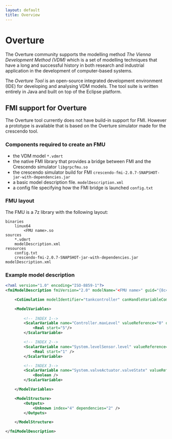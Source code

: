 ```yaml
---
layout: default
title: Overview
---
```


# Overture

The Overture community supports the modelling method *The Vienna Development Method (VDM)* which is a set of modelling techniques that have a long and successful history in both research and industrial application in the development of computer-based systems.

The *Overture Tool* is an open-source integrated development environment (IDE) for developing and analysing VDM models. The tool suite is written entirely in Java and built on top of the Eclipse platform.

## FMI support for Overture

The Overture tool currently does not have build-in support for FMI. However a prototype is available that is based on the Overture simulator made for the crescendo tool.

### Components required to create an FMU

* the VDM model `*.vdmrt`
* the native FMI library that provides a bridge between FMI and the Crescendo simulator `libgrpcfmu.so`
* the crescendo simulator build for FMI `crescendo-fmi-2.0.7-SNAPSHOT-jar-with-dependencies.jar`
* a basic model description file. `modelDescription.xml`
* a config file specifying how the FMI bridge is launched `config.txt`


### FMU layout

The FMU is a 7z library with the following layout:

```
binaries
	linux64
		<FMU name>.so
sources
	*.vdmrt
	modelDescription.xml
resources
	config.txt
	crescendo-fmi-2.0.7-SNAPSHOT-jar-with-dependencies.jar
modelDescription.xml

```

### Example model description

```Xml
<?xml version="1.0" encoding="ISO-8859-1"?>
<fmiModelDescription fmiVersion="2.0" modelName="<FMU name>" guid="{8c4e810f-3df3-4a00-8276-176fa3c9f003}" numberOfEventIndicators="0">

	<CoSimulation modelIdentifier="tankcontroller" canHandleVariableCommunicationStepSize="true" />

	<ModelVariables>
		
		<!-- INDEX 1-->
		<ScalarVariable name="Controller.maxLevel" valueReference="0" description="the max tank level" causality="parameter" variability="fixed" initial="exact">
			<Real start="5"/>
		</ScalarVariable>

		<!-- INDEX 2-->
		<ScalarVariable name="System.levelSensor.level" valueReference="3" description="the tank level" causality="input" variability="continuous">
			<Real start="1" />
		</ScalarVariable>

		<!-- INDEX 3-->
		<ScalarVariable name="System.valveActuator.valveState" valueReference="4" description="the tank valve state" causality="output" variability="discrete" initial="calculated">
			<Boolean />
		</ScalarVariable>

	</ModelVariables>

	<ModelStructure>
		<Outputs>
			<Unknown index="4" dependencies="2" />
		</Outputs>

	</ModelStructure>

</fmiModelDescription>

```







